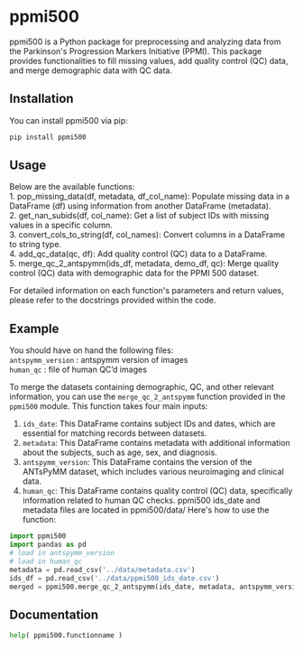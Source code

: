# ppmi500

ppmi500 is a Python package for preprocessing and analyzing data from the Parkinson's Progression Markers Initiative (PPMI). This package provides functionalities to fill missing values, add quality control (QC) data, and merge demographic data with QC data.

## Installation

You can install ppmi500 via pip:

```bash
pip install ppmi500
```

## Usage 
Below are the available functions:\
		1. pop_missing_data(df, metadata, df_col_name): Populate missing data in a DataFrame (df) using information from another DataFrame (metadata).\
		2.  get_nan_subids(df, col_name): Get a list of subject IDs with missing values in a specific column.\
		3.  convert_cols_to_string(df, col_names): Convert columns in a DataFrame to string type.\
		4.  add_qc_data(qc, df): Add quality control (QC) data to a DataFrame.\
		5.  merge_qc_2_antspymm(ids_df, metadata, demo_df, qc): Merge quality control (QC) data with demographic data for the PPMI 500 dataset.

For detailed information on each function's parameters and return values, please refer to the docstrings provided within the code.


## Example

You should have on hand the following files:\
`antspymm_version` : antspymm version of images\
`human_qc` : file of human QC’d images

To merge the datasets containing demographic, QC, and other relevant information, you can use the `merge_qc_2_antspymm` function provided in the `ppmi500` module. This function takes four main inputs:
1. `ids_date`: This DataFrame contains subject IDs and dates, which are essential for matching records between datasets.
2. `metadata`: This DataFrame contains metadata with additional information about the subjects, such as age, sex, and diagnosis.
3. `antspymm_version`: This DataFrame contains the version of the ANTsPyMM dataset, which includes various neuroimaging and clinical data.
4. `human_qc`: This DataFrame contains quality control (QC) data, specifically information related to human QC checks.
ppmi500 ids_date and metadata files are located in ppmi500/data/
Here's how to use the function:

```python
import ppmi500
import pandas as pd
# load in antspymm_version
# load in human_qc 
metadata = pd.read_csv('../data/metadata.csv')
ids_df = pd.read_csv('../data/ppmi500_ids_date.csv') 
merged = ppmi500.merge_qc_2_antspymm(ids_date, metadata, antspymm_version, human_qc)
```

## Documentation

```python
help( ppmi500.functionname )
```
